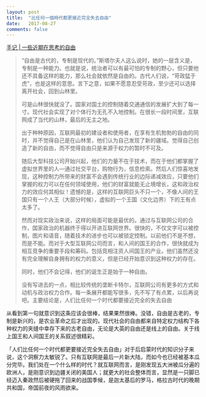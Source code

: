 ```yaml
---
layout: post
title:  "比任何一個時代都更接近完全失去自由"
date:   2017-08-27
comments: false
---
```


[手记 \| 一些近期在思考的自由](https://www.weibo.com/1587286180/Fj5j1tOWG)

> “自由是古代的，专制是现代的。”斯塔尔夫人这么说时，她的一层含义是，专制是一种能力。也就是说，统治者可以有最可怕的专制的野心，但只要他还不具备这样的能力，那么社会就依然是自由的。古代人们说，“苛政猛于虎”，也是这样的意思。言下之意，如果不愿意忍受苛政，至少还可以选择离开社会，回到山林里。
>
> 可是山林很快就没了。国家对国土的控制随着交通通信的发展扩大到了每一寸。现代社会实现了对个体行为无孔不入地控制。在很长一段时间里，互联网成了当代的山林，最后的无主之地。
>
> 出于种种原因，互联网最初的建设者和使用者，在享有生机勃勃的自由的同时，并不觉得自己是在山林里，他们认为自己发现了新的疆域。觉得自己创造了新的自由，而不觉得自由只是来源于权力的暂时不可及。
>
> 随后大型科技公司开始兴起，他们的力量不在于技术，而在于他们都掌握了虚拟世界里的人—通过社交平台，购物行为，信息检索。然后人们惊喜地发现，这种控制力所带来的财富不会遇到传统行业的边际递减效应，只要他们掌握的权力可以在任何领域使用，他们的财富就能无止境增长，这和政治权力的效应何其相似！遗憾的是，这样的互联网巨头不只一个，不像人间的王国只有一个人王（大部分时候），虚拟的一个王国（文化边界）下的王有点太多了。
>
> 然而对现实政治来说，这样的局面可能是最优的。通过与互联网公司的合作，国家政治的机器终于得以开进互联网世界。很快的，不仅文字可以被控制，图片和语音，随着技术的进步也可以被锁定控制。以前他们不是不想，而是不能。而对于大型互联网公司而言，和人间的国王的合作，很快就成为相互竞争的重要手段和筹码。包括竞相注资人间国王的产业。他们虽然还没有完全理解自身拥有的权力的意义，但是已经开始意识到这种权力的存在。
>
> 同时，他们不会记得，他们的诞生正是始于一种自由。
> 
> 没有写进去的一点，相比较传统的垄断卡特尔，互联网公司有更多的方式和动机与政治权力合作。每一条展开都能写很多，先不写了有点累，以后再说吧。主要结论是，人们比任何一个时代都要接近完全的失去自由


从看到第一句就意识到这条应该会很棒，结果果然很棒。没错，自由是古老的，专制是新兴的，是农业革命之后才出现的。现代社会的自由都来自特定权力结构下各种权力的夹缝中幸存下来的古老自由，无论是大英的自由还是线上的自由。关于线上国王和人间国王的关系叙述很精彩。

「人们比任何一个时代都更要接近完全失去自由」对于后启蒙时代的知识分子来说，这个洞察力太敏锐了。只有互联网是最后一片新大陆，而如今也已经被基本瓜分完毕。我们处在一个什么样的时代？就互联网而言，是刚发现五大洲被瓜分遍的欧洲人，是刚意识到边疆关闭的美国人；就更大的社会整体而言，显然是一只脚已经迈入秦政然后被硬拖了回来的战国季候，是迦太基后的罗马，格拉古时代的晚期共和国，帝国前夜的风雨欲来。